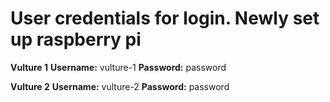 # User credentials for login. Newly set up raspberry pi

**Vulture 1**
**Username:** vulture-1
**Password:** password


**Vulture 2**
**Username:** vulture-2
**Password:** password
